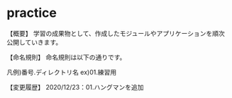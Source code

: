 # practice

【概要】
学習の成果物として、作成したモジュールやアプリケーションを順次公開していきます。

【命名規則】
命名規則は以下の通りです。

凡例)番号.ディレクトリ名
ex)01.練習用


【変更履歴】
2020/12/23：01.ハングマンを追加
